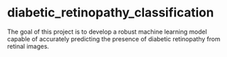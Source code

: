 # diabetic_retinopathy_classification
The goal of this project is to develop a robust machine learning model capable of accurately predicting the presence of diabetic retinopathy from retinal images.
